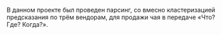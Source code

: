 В данном проекте был проведен парсинг, со вмесно кластеризацией предсказания по трём вендорам, для продажи чая в передаче «Что? Где? Когда?».
